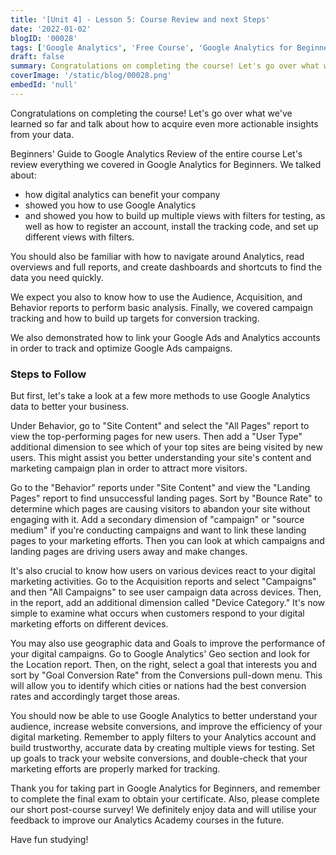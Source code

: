 ```yaml
---
title: '[Unit 4] - Lesson 5: Course Review and next Steps'
date: '2022-01-02'
blogID: '00028'
tags: ['Google Analytics', 'Free Course', 'Google Analytics for Beginners']
draft: false
summary: Congratulations on completing the course! Let's go over what we've learned so far and talk about how to acquire even more actionable insights from your data.
coverImage: '/static/blog/00028.png'
embedId: 'null'
---
```


Congratulations on completing the course! Let's go over what we've learned so far and talk about how to acquire even more actionable insights from your data.

Beginners' Guide to Google Analytics Review of the entire course
Let's review everything we covered in Google Analytics for Beginners. We talked about:

- how digital analytics can benefit your company
- showed you how to use Google Analytics
- and showed you how to build up multiple views with filters for testing, as well as how to register an account, install the tracking code, and set up different views with filters.

You should also be familiar with how to navigate around Analytics, read overviews and full reports, and create dashboards and shortcuts to find the data you need quickly.

We expect you also to know how to use the Audience, Acquisition, and Behavior reports to perform basic analysis. Finally, we covered campaign tracking and how to build up targets for conversion tracking.

We also demonstrated how to link your Google Ads and Analytics accounts in order to track and optimize Google Ads campaigns.

### Steps to Follow

But first, let's take a look at a few more methods to use Google Analytics data to better your business.

Under Behavior, go to "Site Content" and select the "All Pages" report to view the top-performing pages for new users. Then add a "User Type" additional dimension to see which of your top sites are being visited by new users. This might assist you better understanding your site's content and marketing campaign plan in order to attract more visitors.

Go to the "Behavior" reports under "Site Content" and view the "Landing Pages" report to find unsuccessful landing pages. Sort by "Bounce Rate" to determine which pages are causing visitors to abandon your site without engaging with it. Add a secondary dimension of "campaign" or "source medium" if you're conducting campaigns and want to link these landing pages to your marketing efforts. Then you can look at which campaigns and landing pages are driving users away and make changes.

It's also crucial to know how users on various devices react to your digital marketing activities. Go to the Acquisition reports and select "Campaigns" and then "All Campaigns" to see user campaign data across devices. Then, in the report, add an additional dimension called "Device Category." It's now simple to examine what occurs when customers respond to your digital marketing efforts on different devices.

You may also use geographic data and Goals to improve the performance of your digital campaigns. Go to Google Analytics' Geo section and look for the Location report. Then, on the right, select a goal that interests you and sort by "Goal Conversion Rate" from the Conversions pull-down menu. This will allow you to identify which cities or nations had the best conversion rates and accordingly target those areas.

You should now be able to use Google Analytics to better understand your audience, increase website conversions, and improve the efficiency of your digital marketing. Remember to apply filters to your Analytics account and build trustworthy, accurate data by creating multiple views for testing. Set up goals to track your website conversions, and double-check that your marketing efforts are properly marked for tracking.

Thank you for taking part in Google Analytics for Beginners, and remember to complete the final exam to obtain your certificate. Also, please complete our short post-course survey! We definitely enjoy data and will utilise your feedback to improve our Analytics Academy courses in the future.

Have fun studying!
